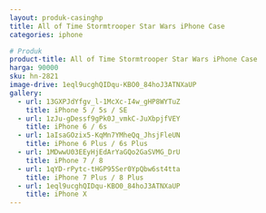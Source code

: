 ```yaml
---
layout: produk-casinghp
title: All of Time Stormtrooper Star Wars iPhone Case
categories: iphone

# Produk
product-title: All of Time Stormtrooper Star Wars iPhone Case
harga: 90000
sku: hn-2821
image-drive: 1eql9ucghQIDqu-KBO0_84hoJ3ATNXaUP
gallery:
  - url: 13GXPJdYfgv_l-1McXc-I4w_gHP8WYTuZ
    title: iPhone 5 / 5s / SE
  - url: 1zJu-gDessf9gPk0J_vmkC-JuXbpjfVEY
    title: iPhone 6 / 6s
  - url: 1aIsaGOzix5-KqMn7YMheQq_JhsjFleUN
    title: iPhone 6 Plus / 6s Plus
  - url: 1MDwwU03EEyHjEdArYaGQo2GaSVMG_DrU
    title: iPhone 7 / 8
  - url: 1qYD-rPytc-tHGP95Ser0YpQbw6st4tta
    title: iPhone 7 Plus / 8 Plus
  - url: 1eql9ucghQIDqu-KBO0_84hoJ3ATNXaUP
    title: iPhone X
---
```

